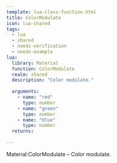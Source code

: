 ```yaml
---
template: lua-class-function.html
title: ColorModulate
icon: lua-shared
tags:
  - lua
  - shared
  - needs-verification
  - needs-example
lua:
  library: Material
  function: ColorModulate
  realm: shared
  description: "Color modulate."
  
  arguments:
    - name: "red"
      type: number
    - name: "green"
      type: number
    - name: "blue"
      type: number
  returns:
    
---
```


<div class="lua__search__keywords">
Material:ColorModulate &#x2013; Color modulate.
</div>
